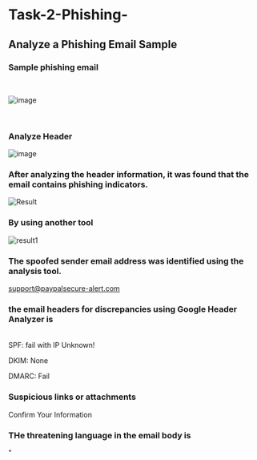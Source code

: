 # Task-2-Phishing-
## Analyze a Phishing Email Sample
### Sample phishing email
<br>

![image](https://github.com/user-attachments/assets/327d4be8-09e8-4e45-912b-87a923eb26a5)

<br>

### Analyze Header
![image](https://github.com/user-attachments/assets/97ef362b-75df-428a-8707-f20b1a4418d3)

### After analyzing the header information, it was found that the email contains phishing indicators.
![Result](https://github.com/user-attachments/assets/40f40469-6899-4191-871e-8baaf8939f6a)

### By using another tool 
![result1](https://github.com/user-attachments/assets/d5ab72c3-72e0-41f3-96a4-f7b362f097be)
<br>

### The spoofed sender email address was identified using the analysis tool.
support@paypalsecure-alert.com

### the email headers for discrepancies using Google Header Analyzer is
<br>
SPF: fail with IP Unknown!

DKIM: None

DMARC: Fail

### Suspicious links or attachments 
Confirm Your Information

### THe threatening language in the email body is 

"

